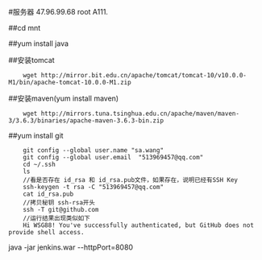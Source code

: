 #服务器
    47.96.99.68 root A111.

##cd mnt 

##yum install java 

##安装tomcat
        
        wget http://mirror.bit.edu.cn/apache/tomcat/tomcat-10/v10.0.0-M1/bin/apache-tomcat-10.0.0-M1.zip
        
##安装maven(yum install maven)
        
        wget http://mirrors.tuna.tsinghua.edu.cn/apache/maven/maven-3/3.6.3/binaries/apache-maven-3.6.3-bin.zip

##yum install git 

        git config --global user.name "sa.wang"
        git config --global user.email  "513969457@qq.com"
        cd ~/.ssh
        ls
        //看是否存在 id_rsa 和 id_rsa.pub文件，如果存在，说明已经有SSH Key
        ssh-keygen -t rsa -C "513969457@qq.com"
        cat id_rsa.pub
        //拷贝秘钥 ssh-rsa开头
        ssh -T git@github.com
        //运行结果出现类似如下
        Hi WSG88! You've successfully authenticated, but GitHub does not provide shell access.


java -jar jenkins.war --httpPort=8080
